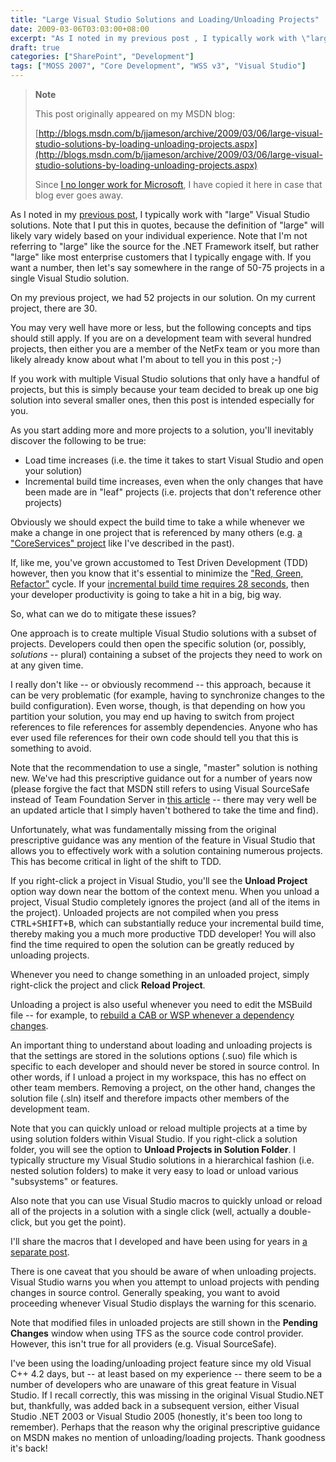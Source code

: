 ```yaml
---
title: "Large Visual Studio Solutions and Loading/Unloading Projects"
date: 2009-03-06T03:03:00+08:00
excerpt: "As I noted in my previous post , I typically work with \"large\" Visual Studio solutions. Note that I put this in quotes, because the definition of \"large\" will likely vary widely based on your individual experience. Note that I'm not referring to \"large..."
draft: true
categories: ["SharePoint", "Development"]
tags: ["MOSS 2007", "Core Development", "WSS v3", "Visual Studio"]
---
```


> **Note**
> 
> This post originally appeared on my MSDN blog:
> 
> [http://blogs.msdn.com/b/jjameson/archive/2009/03/06/large-visual-studio-solutions-by-loading-unloading-projects.aspx](http://blogs.msdn.com/b/jjameson/archive/2009/03/06/large-visual-studio-solutions-by-loading-unloading-projects.aspx)
> 
> Since [I no longer work for Microsoft](/blog/jjameson/2011/09/02/last-day-with-microsoft), I have copied it here in case that blog ever goes away.

As I noted in my [previous post](/blog/jjameson/2009/03/06/why-i-m-not-a-fan-of-wspbuilder), I typically work with "large" Visual Studio solutions. Note that I put this in quotes, because the definition of "large" will likely vary widely based on your individual experience. Note that I'm not referring to "large" like the source for the .NET Framework itself, but rather "large" like most enterprise customers that I typically engage with. If you want a number, then let's say somewhere in the range of 50-75 projects in a single Visual Studio solution.

On my previous project, we had 52 projects in our solution. On my current project, there are 30.

You may very well have more or less, but the following concepts and tips should still apply. If you are on a development team with several hundred projects, then either you are a member of the NetFx team or you more than likely already know about what I'm about to tell you in this post ;-)

If you work with multiple Visual Studio solutions that only have a handful of projects, but this is simply because your team decided to break up one big solution into several smaller ones, then this post is intended especially for you.

As you start adding more and more projects to a solution, you'll inevitably discover the following to be true:

- Load time increases (i.e. the time it takes to start Visual Studio and open
  your solution)
- Incremental build time increases, even when the only changes that have been
  made are in "leaf" projects (i.e. projects that don't reference other projects)

Obviously we should expect the build time to take a while whenever we make a change in one project that is referenced by many others (e.g. [a "CoreServices" project](/blog/jjameson/2007/04/18/structure-visual-studio-solutions) like I've described in the past).

If, like me, you've grown accustomed to Test Driven Development (TDD) however, then you know that it's essential to minimize the ["Red, Green,
Refactor"](http://msdn.microsoft.com/en-us/library/aa730844%28VS.80%29.aspx) cycle. If your [incremental build time requires 28 seconds](/blog/jjameson/2009/03/06/why-i-m-not-a-fan-of-wspbuilder), then your developer productivity is going to take a hit in a big, big way.

So, what can we do to mitigate these issues?

One approach is to create multiple Visual Studio solutions with a subset of projects. Developers could then open the specific solution (or, possibly, *solutions* -- plural) containing a subset of the projects they need to work on at any given time.

I really don't like -- or obviously recommend -- this approach, because it can be very problematic (for example, having to synchronize changes to the build configuration). Even worse, though, is that depending on how you partition your solution, you may end up having to switch from project references to file references for assembly dependencies. Anyone who has ever used file references for their own code should tell you that this is something to avoid.

Note that the recommendation to use a single, "master" solution is nothing new. We've had this prescriptive guidance out for a number of years now (please forgive the fact that MSDN still refers to using Visual SourceSafe instead of Team Foundation Server in [this article](http://msdn.microsoft.com/en-us/library/ms998208.aspx) -- there may very well be an updated article that I simply haven't bothered to take the time and find).

Unfortunately, what was fundamentally missing from the original prescriptive guidance was any mention of the feature in Visual Studio that allows you to effectively work with a solution containing numerous projects. This has become critical in light of the shift to TDD.

If you right-click a project in Visual Studio, you'll see the **Unload
Project** option way down near the bottom of the context menu. When you unload a project, Visual Studio completely ignores the project (and all of the items in the project). Unloaded projects are not compiled when you press <kbd>CTRL+SHIFT+B</kbd>, which can substantially reduce your incremental build time, thereby making you a much more productive TDD developer! You will also find the time required to open the solution can be greatly reduced by unloading projects.

Whenever you need to change something in an unloaded project, simply right-click the project and click **Reload Project**.

Unloading a project is also useful whenever you need to edit the MSBuild file -- for example, to [rebuild a CAB or WSP whenever a dependency changes](/blog/jjameson/2008/04/10/a-better-way-to-build-sharepoint-solution-packages-and-cab-files).

An important thing to understand about loading and unloading projects is that the settings are stored in the solutions options (.suo) file which is specific to each developer and should never be stored in source control. In other words, if I unload a project in my workspace, this has no effect on other team members. Removing a project, on the other hand, changes the solution file (.sln) itself and therefore impacts other members of the development team.

Note that you can quickly unload or reload multiple projects at a time by using solution folders within Visual Studio. If you right-click a solution folder, you will see the option to **Unload Projects in Solution Folder**. I typically structure my Visual Studio solutions in a hierarchical fashion (i.e. nested solution folders) to make it very easy to load or unload various "subsystems" or features.

Also note that you can use Visual Studio macros to quickly unload or reload all of the projects in a solution with a single click (well, actually a double-click, but you get the point).

I'll share the macros that I developed and have been using for years in [a separate post](/blog/jjameson/2009/03/11/visual-studio-macros-for-unloading-reloading-projects).

There is one caveat that you should be aware of when unloading projects. Visual Studio warns you when you attempt to unload projects with pending changes in source control. Generally speaking, you want to avoid proceeding whenever Visual Studio displays the warning for this scenario.

Note that modified files in unloaded projects are still shown in the **Pending Changes** window when using TFS as the source code control provider. However, this isn't true for all providers (e.g. Visual SourceSafe).

I've been using the loading/unloading project feature since my old Visual C++ 4.2 days, but -- at least based on my experience -- there seem to be a number of developers who are unaware of this great feature in Visual Studio. If I recall correctly, this was missing in the original Visual Studio.NET but, thankfully, was added back in a subsequent version, either Visual Studio .NET 2003 or Visual Studio 2005 (honestly, it's been too long to remember). Perhaps that the reason why the original prescriptive guidance on MSDN makes no mention of unloading/loading projects. Thank goodness it's back!

